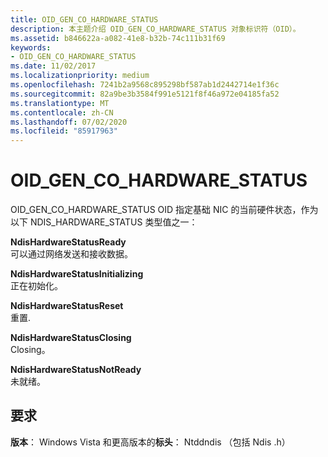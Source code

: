 ```yaml
---
title: OID_GEN_CO_HARDWARE_STATUS
description: 本主题介绍 OID_GEN_CO_HARDWARE_STATUS 对象标识符（OID）。
ms.assetid: b846622a-a082-41e8-b32b-74c111b31f69
keywords:
- OID_GEN_CO_HARDWARE_STATUS
ms.date: 11/02/2017
ms.localizationpriority: medium
ms.openlocfilehash: 7241b2a9568c895298bf587ab1d2442714e1f36c
ms.sourcegitcommit: 82a9be3b3584f991e5121f8f46a972e04185fa52
ms.translationtype: MT
ms.contentlocale: zh-CN
ms.lasthandoff: 07/02/2020
ms.locfileid: "85917963"
---
```

# <a name="oid_gen_co_hardware_status"></a>OID_GEN_CO_HARDWARE_STATUS

OID_GEN_CO_HARDWARE_STATUS OID 指定基础 NIC 的当前硬件状态，作为以下 NDIS_HARDWARE_STATUS 类型值之一：

**NdisHardwareStatusReady**  
可以通过网络发送和接收数据。

**NdisHardwareStatusInitializing**  
正在初始化。

**NdisHardwareStatusReset**  
重置.

**NdisHardwareStatusClosing**  
Closing。

**NdisHardwareStatusNotReady**  
未就绪。

## <a name="requirements"></a>要求

**版本**： Windows Vista 和更高版本的**标头**： Ntddndis （包括 Ndis .h）

